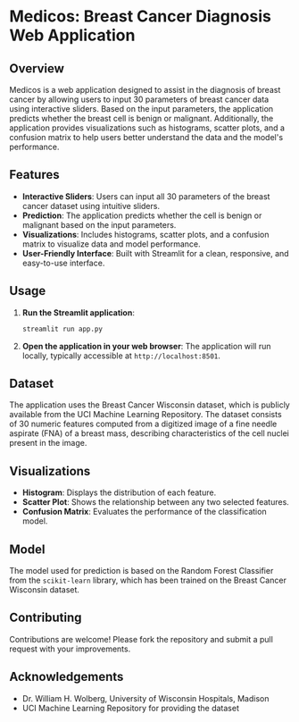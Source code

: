 # Medicos: Breast Cancer Diagnosis Web Application

## Overview

Medicos is a web application designed to assist in the diagnosis of breast cancer by allowing users to input 30 parameters of breast cancer data using interactive sliders. Based on the input parameters, the application predicts whether the breast cell is benign or malignant. Additionally, the application provides visualizations such as histograms, scatter plots, and a confusion matrix to help users better understand the data and the model's performance.

## Features

- **Interactive Sliders**: Users can input all 30 parameters of the breast cancer dataset using intuitive sliders.
- **Prediction**: The application predicts whether the cell is benign or malignant based on the input parameters.
- **Visualizations**: Includes histograms, scatter plots, and a confusion matrix to visualize data and model performance.
- **User-Friendly Interface**: Built with Streamlit for a clean, responsive, and easy-to-use interface.

## Usage

1. **Run the Streamlit application**:
   ```bash
   streamlit run app.py
   ```

2. **Open the application in your web browser**:
   The application will run locally, typically accessible at `http://localhost:8501`.

## Dataset

The application uses the Breast Cancer Wisconsin dataset, which is publicly available from the UCI Machine Learning Repository. The dataset consists of 30 numeric features computed from a digitized image of a fine needle aspirate (FNA) of a breast mass, describing characteristics of the cell nuclei present in the image.

## Visualizations

- **Histogram**: Displays the distribution of each feature.
- **Scatter Plot**: Shows the relationship between any two selected features.
- **Confusion Matrix**: Evaluates the performance of the classification model.

## Model

The model used for prediction is based on the Random Forest Classifier from the `scikit-learn` library, which has been trained on the Breast Cancer Wisconsin dataset.

## Contributing

Contributions are welcome! Please fork the repository and submit a pull request with your improvements.

## Acknowledgements

- Dr. William H. Wolberg, University of Wisconsin Hospitals, Madison
- UCI Machine Learning Repository for providing the dataset
